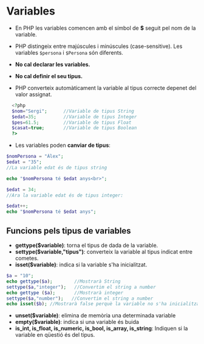 <!-- notoc -->

# Variables

* En PHP les variables comencen amb el símbol de **$** seguit pel nom de la variable.

* PHP distingeix entre majúscules i minúscules (case-sensitive). Les variables `$persona` i `$Persona` són diferents.

* **No cal declarar les variables.**
* **No cal definir el seu tipus.**

* PHP converteix automàticament la variable al tipus correcte depenet del valor assignat.

```php
  <?php
  $nom="Sergi";      //Variable de tipus String
  $edat=35;          //Variable de tipus Integer
  $pes=61.5;         //Variable de tipus Float
  $casat=true;       //Variable de tipus Boolean
  ?>
```

* Les variables poden **canviar de tipus**:

```php
$nomPersona = "Àlex";
$edat = "35";
//La variable edat és de tipus string

echo "$nomPersona té $edat anys<br>";

$edat = 34;
//Ara la variable edat és de tipus integer:

$edat++;
echo "$nomPersona té $edat anys";
```

## Funcions pels tipus de variables

* **gettype($variable)**: torna el tipus de dada de la variable.
* **settype($variable,"tipus")**: converteix la variable al tipus indicat entre cometes.
* **isset($variable)**: indica si la variable s'ha inicialitzat.

```php
$a = "10";
echo gettype($a);        //Mostrarà String
settype($a,"integer");   //Convertim el string a number
echo gettype ($a);       //Mostrarà integer
settype($a,"number");	//Convertim el string a number
echo isset($b);	//Mostrarà false perquè la variable no s'ha inicialitzat        
```

* **unset($variable)**: elimina de memòria una determinada variable
* **empty($variable)**: indica si una variable és buida
* **is_int, is_float, is_numeric, is_bool, is_array, is_string**: Indiquen si la variable en qüestió és del tipus.




